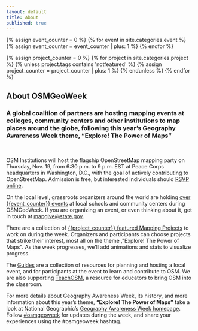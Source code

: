 ```yaml
---
layout: default
title: About
published: true
---
```


<!--counts of events and projects-->
{% assign event_counter = 0 %}
{% for event in site.categories.event %}
    {% assign event_counter = event_counter | plus: 1 %}
{% endfor %}

{% assign project_counter = 0 %}
{% for project in site.categories.project %}
    {% unless project.tags contains 'notfeatured' %}
        {% assign project_counter = project_counter | plus: 1 %}
    {% endunless %}
{% endfor %}

<div class='fill-blue'>
  <div class='liner clearfix center fill-darken3 dark col12'>
    <h2 class='pad2'>About OSMGeoWeek</h2>
  </div>
</div>


<div class='limiter pad4y clearfix'>
<h3>A global coalition of partners are hosting mapping events at colleges, community centers and other institutions to map places around the globe, following this year’s Geography Awareness Week theme, “Explore! The Power of Maps”</h3>
<p/><br/>

OSM Institutions will host the flagship OpenStreetMap mapping party on Thursday, Nov. 19, from 6:30 p.m. to 9 p.m. EST at Peace Corps headquarters in Washington, D.C., with the goal of actively contributing to OpenStreetMap. Admission is free, but interested individuals should <a href="https://www.eventbrite.com/e/access-for-all-osm-geoweek-2015-tickets-19153645068">RSVP online</a>.
<p/>

On the local level, grassroots organizers around the world are holding <a href="{{site.baseurl}}/events/">over {{event_counter}} events</a> at local schools and community centers during OSMGeoWeek. If you are organizing an event, or even thinking about it, get in touch at <a href='mailto:mapgive@state.gov'>mapgive@state.gov</a>.
<p/>

There are a collection of <a href="{{site.baseurl}}/projects/"> {{project_counter}} featured Mapping Projects</a> to work on during the week. Organizers and participants can choose projects that strike their interest, most all on the theme ,"Explore! The Power of Maps". As the week progresses, we'll add animations and stats to visualize progress.
<p/>

The <a href="{{site.baseurl}}/plan/">Guides</a> are a collection of resources for planning and hosting a local event, and for participants at the event to learn and contribute to OSM. We are also supporting <a href="http://teachosm.org/">TeachOSM</a>, a resource for educators to bring OSM into the classroom.
<p/>

For more details about Geography Awareness Week, its history, and more information about this year’s theme, <strong>“Explore! The Power of Maps”</strong> take a look at National Geographic’s <a href="http://education.nationalgeographic.com/programs/geographyawarenessweek/">Geography Awareness Week homepage</a>. Follow <a href="https://twitter.com/search?q=%23osmgeoweek&src=typd">#osmgeoweek</a> for updates during the week, and share your experiences using the #osmgeoweek hashtag.
</div>

